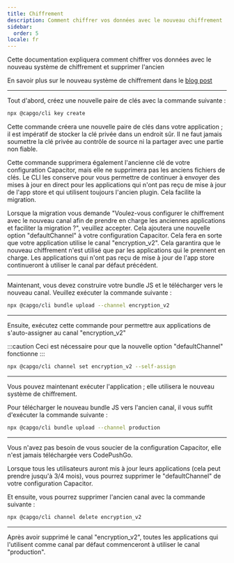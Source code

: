 ```yaml
---
title: Chiffrement
description: Comment chiffrer vos données avec le nouveau chiffrement
sidebar:
  order: 5
locale: fr
---
```


Cette documentation expliquera comment chiffrer vos données avec le nouveau système de chiffrement et supprimer l'ancien

En savoir plus sur le nouveau système de chiffrement dans le [blog post](/blog/introducing-end-to-end-security-to-capacitor-updater-with-code-signing)

---

Tout d'abord, créez une nouvelle paire de clés avec la commande suivante :

```bash
npx @capgo/cli key create
```

Cette commande créera une nouvelle paire de clés dans votre application ; il est impératif de stocker la clé privée dans un endroit sûr. Il ne faut jamais soumettre la clé privée au contrôle de source ni la partager avec une partie non fiable.

Cette commande supprimera également l'ancienne clé de votre configuration Capacitor, mais elle ne supprimera pas les anciens fichiers de clés. Le CLI les conserve pour vous permettre de continuer à envoyer des mises à jour en direct pour les applications qui n'ont pas reçu de mise à jour de l'app store et qui utilisent toujours l'ancien plugin. Cela facilite la migration.

Lorsque la migration vous demande "Voulez-vous configurer le chiffrement avec le nouveau canal afin de prendre en charge les anciennes applications et faciliter la migration ?", veuillez accepter. Cela ajoutera une nouvelle option "defaultChannel" à votre configuration Capacitor. Cela fera en sorte que votre application utilise le canal "encryption_v2". Cela garantira que le nouveau chiffrement n'est utilisé que par les applications qui le prennent en charge. Les applications qui n'ont pas reçu de mise à jour de l'app store continueront à utiliser le canal par défaut précédent.

---

Maintenant, vous devez construire votre bundle JS et le télécharger vers le nouveau canal. Veuillez exécuter la commande suivante :

```bash
npx @capgo/cli bundle upload --channel encryption_v2
```

---

Ensuite, exécutez cette commande pour permettre aux applications de s'auto-assigner au canal "encryption_v2"

:::caution
Ceci est nécessaire pour que la nouvelle option "defaultChannel" fonctionne
:::

```bash
npx @capgo/cli channel set encryption_v2 --self-assign
```

---

Vous pouvez maintenant exécuter l'application ; elle utilisera le nouveau système de chiffrement.

Pour télécharger le nouveau bundle JS vers l'ancien canal, il vous suffit d'exécuter la commande suivante :

```bash
npx @capgo/cli bundle upload --channel production
```

---

Vous n'avez pas besoin de vous soucier de la configuration Capacitor, elle n'est jamais téléchargée vers CodePushGo.

Lorsque tous les utilisateurs auront mis à jour leurs applications (cela peut prendre jusqu'à 3/4 mois), vous pourrez supprimer le "defaultChannel" de votre configuration Capacitor.

Et ensuite, vous pourrez supprimer l'ancien canal avec la commande suivante :

```bash
npx @capgo/cli channel delete encryption_v2
```

---

Après avoir supprimé le canal "encryption_v2", toutes les applications qui l'utilisent comme canal par défaut commenceront à utiliser le canal "production".